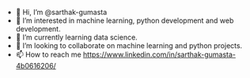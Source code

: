- 👋 Hi, I’m @sarthak-gumasta
- 👀 I’m interested in machine learning, python development and web development.
- 🌱 I’m currently learning data science.
- 💞️ I’m looking to collaborate on machine learning and python projects.
- 📫 How to reach me https://www.linkedin.com/in/sarthak-gumasta-4b0616206/

